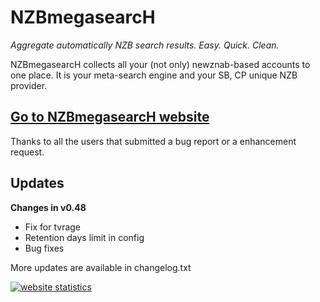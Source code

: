 **NZBmegasearcH** 
======================

*Aggregate automatically NZB search results. Easy. Quick. Clean.*

NZBmegasearcH collects all your (not only) newznab-based accounts to one place. It is your meta-search engine and your SB, CP unique NZB provider.

## [Go to NZBmegasearcH website](http://pillone.github.io/usntssearch/)

Thanks to all the users that submitted a bug report or a enhancement request.

## Updates

**Changes in v0.48**

- Fix for tvrage 
- Retention days limit in config
- Bug fixes


More updates are available in changelog.txt

<a title="website statistics" href="http://statcounter.com/" 
target="_blank"><img
src="http://c.statcounter.com/8769563/0/45111251/0/" alt="website statistics" style="border:none;"></a>
 
